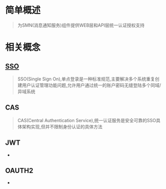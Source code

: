 

# 简单概述

> 为SMN(消息通知服务)组件提供WEB层和API层统一认证授权支持

# 相关概念

## [SSO](#https://www.cnblogs.com/EzrealLiu/p/5559255.html)

> SSO(Single Sign On),单点登录是一种标准规范,主要解决多个系统重复创建用户认证管理功能问题,允许用户通过统一的账户密码无缝登陆多个同域/异域系统

## CAS

> CAS(Central Authentication Service),统一认证服务是安全可靠的SSO具体架构实现,但并不限制身份认证的具体方法

## JWT

* 

## OAUTH2

* 

